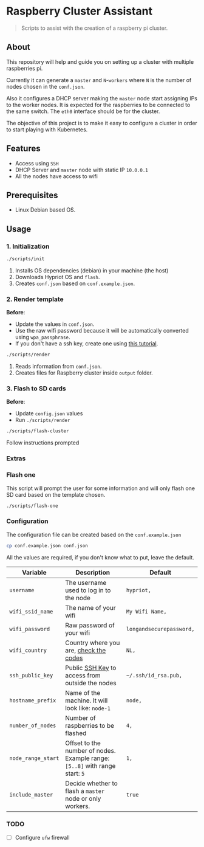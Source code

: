 # Raspberry Cluster Assistant

> Scripts to assist with the creation of a raspberry pi cluster.

## About

This repository will help and guide you on setting up a cluster with multiple raspberries pi.

Currently it can generate a `master` and `N`-`workers` where `N` is the number of nodes chosen in the `conf.json`.

Also it configures a DHCP server making the `master` node start assigning IPs to the worker nodes.
It is expected for the raspberries to be connected to the same switch. The `eth0` interface should be
for the cluster.

The objective of this project is to make it easy to configure a cluster in order
to start playing with Kubernetes.

## Features

- Access using `SSH`
- DHCP Server and `master` node with static IP `10.0.0.1`
- All the nodes have access to wifi

## Prerequisites

- Linux Debian based OS.

## Usage

### 1. Initialization

```bash
./scripts/init
```

1. Installs OS dependencies (debian) in your machine (the host)
2. Downloads Hypriot OS and `flash`.
3. Creates `conf.json` based on `conf.example.json`.

### 2. Render template

**Before**:

- Update the values in `conf.json`.
- Use the raw wifi password because it will be automatically converted using `wpa_passphrase`.
- If you don't have a ssh key, create one using [this tutorial][ssh_tutorial].

```bash
./scripts/render
```

1. Reads information from `conf.json`.
2. Creates files for Raspberry cluster inside `output` folder.

### 3. Flash to SD cards

**Before**:

- Update `config.json` values
- Run `./scripts/render`

```bash
./scripts/flash-cluster
```

Follow instructions prompted

### Extras

### Flash one

This script will prompt the user for some information and
will only flash one SD card based on the template chosen.

```bash
./scripts/flash-one
```

### Configuration

The configuration file can be created based on the `conf.example.json`

```bash
cp conf.example.json conf.json
```

All the values are required, if you don't know what to put, leave the default.

| Variable           | Description                                                                  | Default                  |
| ------------------ | ---------------------------------------------------------------------------- | ------------------------ |
| `username`         | The username used to log in to the node                                      | `hypriot,`               |
| `wifi_ssid_name`   | The name of your wifi                                                        | `My Wifi Name,`          |
| `wifi_password`    | Raw password of your wifi                                                    | `longandsecurepassword,` |
| `wifi_country`     | Country where you are, [check the codes][wifi_codes]                         | `NL,`                    |
| `ssh_public_key`   | Public [SSH Key][ssh_tutorial] to access from outside the nodes              | `~/.ssh/id_rsa.pub,`     |
| `hostname_prefix`  | Name of the machine. It will look like: `node-1`                             | `node,`                  |
| `number_of_nodes`  | Number of raspberries to be flashed                                          | `4,`                     |
| `node_range_start` | Offset to the number of nodes. Example range: `[5..8]` with range start: `5` | `1,`                     |
| `include_master`   | Decide whether to flash a `master` node or only workers.                     | `true`                   |

### TODO

- [ ] Configure `ufw` firewall

[ssh_tutorial]: https://help.github.com/en/articles/generating-a-new-ssh-key-and-adding-it-to-the-ssh-agent
[wifi_codes]: https://github.com/recalbox/recalbox-os/wiki/Wifi-country-code-(EN)
